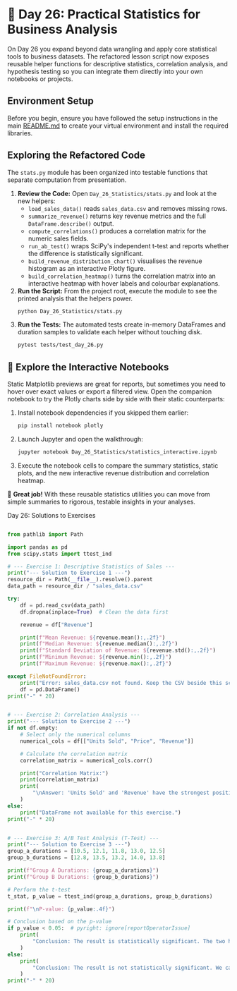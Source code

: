 # 📘 Day 26: Practical Statistics for Business Analysis

On Day 26 you expand beyond data wrangling and apply core statistical tools to
business datasets. The refactored lesson script now exposes reusable helper
functions for descriptive statistics, correlation analysis, and hypothesis
testing so you can integrate them directly into your own notebooks or projects.

## Environment Setup

Before you begin, ensure you have followed the setup instructions in the main
[README.md](../../README.md) to create your virtual environment and install the
required libraries.

## Exploring the Refactored Code

The `stats.py` module has been organized into testable functions that separate
computation from presentation.

1. **Review the Code:** Open `Day_26_Statistics/stats.py` and look at the new
   helpers:
   - `load_sales_data()` reads `sales_data.csv` and removes missing rows.
   - `summarize_revenue()` returns key revenue metrics and the full
     `DataFrame.describe()` output.
   - `compute_correlations()` produces a correlation matrix for the numeric
     sales fields.
   - `run_ab_test()` wraps SciPy's independent t-test and reports whether the
     difference is statistically significant.
   - `build_revenue_distribution_chart()` visualises the revenue histogram as an
     interactive Plotly figure.
   - `build_correlation_heatmap()` turns the correlation matrix into an
     interactive heatmap with hover labels and colourbar explanations.
1. **Run the Script:** From the project root, execute the module to see the
   printed analysis that the helpers power.
   ```bash
   python Day_26_Statistics/stats.py
   ```
1. **Run the Tests:** The automated tests create in-memory DataFrames and
   duration samples to validate each helper without touching disk.
   ```bash
   pytest tests/test_day_26.py
   ```

## 🧪 Explore the Interactive Notebooks

Static Matplotlib previews are great for reports, but sometimes you need to
hover over exact values or export a filtered view. Open the companion notebook
to try the Plotly charts side by side with their static counterparts:

1. Install notebook dependencies if you skipped them earlier:
   ```bash
   pip install notebook plotly
   ```
1. Launch Jupyter and open the walkthrough:
   ```bash
   jupyter notebook Day_26_Statistics/statistics_interactive.ipynb
   ```
1. Execute the notebook cells to compare the summary statistics, static plots,
   and the new interactive revenue distribution and correlation heatmap.

🎉 **Great job!** With these reusable statistics utilities you can move from
simple summaries to rigorous, testable insights in your analyses.

Day 26: Solutions to Exercises

```python

from pathlib import Path

import pandas as pd
from scipy.stats import ttest_ind

# --- Exercise 1: Descriptive Statistics of Sales ---
print("--- Solution to Exercise 1 ---")
resource_dir = Path(__file__).resolve().parent
data_path = resource_dir / "sales_data.csv"

try:
    df = pd.read_csv(data_path)
    df.dropna(inplace=True)  # Clean the data first

    revenue = df["Revenue"]

    print(f"Mean Revenue: ${revenue.mean():,.2f}")
    print(f"Median Revenue: ${revenue.median():,.2f}")
    print(f"Standard Deviation of Revenue: ${revenue.std():,.2f}")
    print(f"Minimum Revenue: ${revenue.min():,.2f}")
    print(f"Maximum Revenue: ${revenue.max():,.2f}")

except FileNotFoundError:
    print("Error: sales_data.csv not found. Keep the CSV beside this script.")
    df = pd.DataFrame()
print("-" * 20)


# --- Exercise 2: Correlation Analysis ---
print("--- Solution to Exercise 2 ---")
if not df.empty:
    # Select only the numerical columns
    numerical_cols = df[["Units Sold", "Price", "Revenue"]]

    # Calculate the correlation matrix
    correlation_matrix = numerical_cols.corr()

    print("Correlation Matrix:")
    print(correlation_matrix)
    print(
        "\nAnswer: 'Units Sold' and 'Revenue' have the strongest positive correlation (0.93)."
    )
else:
    print("DataFrame not available for this exercise.")
print("-" * 20)


# --- Exercise 3: A/B Test Analysis (T-Test) ---
print("--- Solution to Exercise 3 ---")
group_a_durations = [10.5, 12.1, 11.8, 13.0, 12.5]
group_b_durations = [12.8, 13.5, 13.2, 14.0, 13.8]

print(f"Group A Durations: {group_a_durations}")
print(f"Group B Durations: {group_b_durations}")

# Perform the t-test
t_stat, p_value = ttest_ind(group_a_durations, group_b_durations)

print(f"\nP-value: {p_value:.4f}")

# Conclusion based on the p-value
if p_value < 0.05:  # pyright: ignore[reportOperatorIssue]
    print(
        "Conclusion: The result is statistically significant. The two headlines likely have different effects on session duration."
    )
else:
    print(
        "Conclusion: The result is not statistically significant. We cannot conclude there is a difference between the headlines."
    )
print("-" * 20)

```
